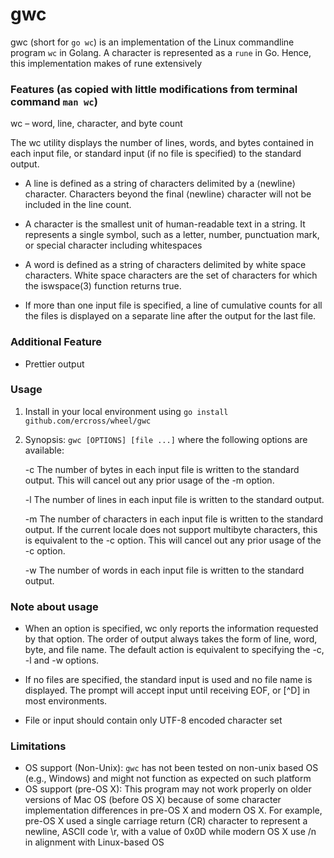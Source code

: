 # gwc

gwc (short for `go wc`) is an implementation of the Linux commandline program `wc` in Golang.
A character is represented as a `rune` in Go. Hence, this implementation makes of rune extensively

### Features (as copied with little modifications from terminal command `man wc`)
wc – word, line, character, and byte count

The wc utility displays the number of lines, words, and bytes contained
in each input file, or standard input (if no file is specified) to the
standard output.  

- A line is defined as a string of characters delimited
  by a ⟨newline⟩ character.  Characters beyond the final ⟨newline⟩
  character will not be included in the line count.

- A character is the smallest unit of human-readable text in a string. 
  It represents a single symbol, such as a letter, number, punctuation mark, or special character including whitespaces

- A word is defined as a string of characters delimited by white space
  characters.  White space characters are the set of characters for which
  the iswspace(3) function returns true.

- If more than one input file is specified, 
  a line of cumulative counts for all the files is displayed on
  a separate line after the output for the last file.

### Additional Feature
- Prettier output

### Usage
1. Install in your local environment using `go install github.com/ercross/wheel/gwc`
2. Synopsis: `gwc [OPTIONS] [file ...]`
    where the following options are available:

   -c      The number of bytes in each input file is written to the standard
           output.  This will cancel out any prior usage of the -m option.

   -l      The number of lines in each input file is written to the standard output.

   -m      The number of characters in each input file is written to the
           standard output.  If the current locale does not support
           multibyte characters, this is equivalent to the -c option.  This
           will cancel out any prior usage of the -c option.

   -w      The number of words in each input file is written to the standard output.

### Note about usage
- When an option is specified, wc only reports the information requested by
that option.  The order of output always takes the form of line, word,
byte, and file name.  The default action is equivalent to specifying the
-c, -l and -w options.

- If no files are specified, the standard input is used and no file name is
displayed.  The prompt will accept input until receiving EOF, or [^D] in most environments.

- File or input should contain only UTF-8 encoded character set

### Limitations
- OS support (Non-Unix): `gwc` has not been tested on non-unix based OS (e.g., Windows) 
  and might not function as expected on such platform
- OS support (pre-OS X): This program may not work properly on older versions of Mac OS (before OS X) because
  of some character implementation differences in pre-OS X and modern OS X. 
  For example, pre-OS X used a single carriage return (CR) character to represent a newline,
  ASCII code \r, with a value of 0x0D while modern OS X use /n in alignment with Linux-based OS 

